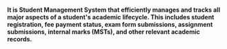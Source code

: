 <h4>It is Student Management System that efficiently manages and tracks all major aspects of a student's academic lifecycle. This includes student registration, fee payment status, exam form submissions, assignment submissions, internal marks (MSTs), and other relevant academic records.<h4>
